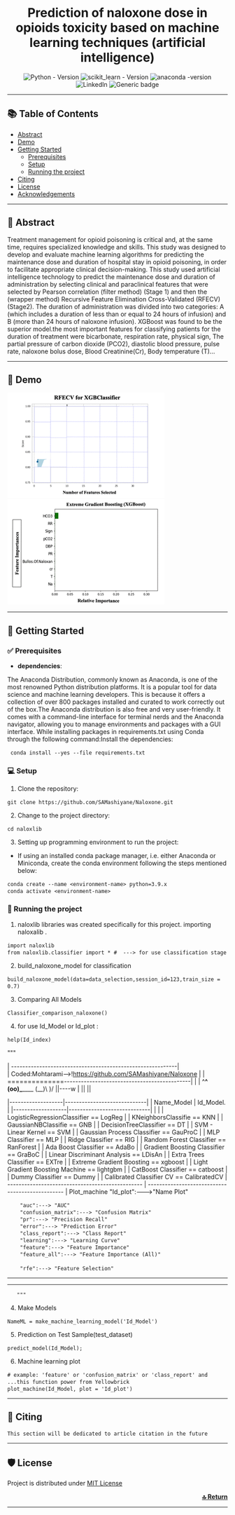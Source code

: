 <div align="center">
<h1 align="center"><strong>  Prediction of naloxone dose in opioids toxicity based on machine learning techniques (artificial intelligence)</strong></h1> 
 
 ![Python - Version]( https://img.shields.io/badge/Python-3.9+-FFD43B?style=for-the-badge&logo=python&logoColor=blue)
 ![scikit_learn - Version](https://img.shields.io/badge/scikit_learn-1.4+-F7931E?style=for-the-badge&logo=scikit-learn&logoColor=white)
 ![anaconda -version](https://img.shields.io/badge/conda-4.x-342B029.svg?&style=for-the-badge&logo=anaconda&logoColor=white)
 ![LinkedIn](https://img.shields.io/badge/LinkedIn-0077B5?style=for-the-badge&logo=linkedin&logoColor=white)
 ![Generic badge](https://img.shields.io/badge/License-MIT-<COLOR>.svg?style=for-the-badge)
 
 
</div>

----

## 📚 Table of Contents
- [Abstract](#Abstract)
- [Demo](#demo)
- [Getting Started](#getting-started)
  - [Prerequisites](#prerequisites)
  - [Setup ](#setup)
  - [Running the project ](#running-the-project)
- [Citing](#citing)
- [License](#license)
- [Acknowledgements](#acknowledgements)

---- 
## 📌 Abstract <a name="Abstract"></a>
Treatment management for opioid poisoning is critical and, at the same time, requires specialized knowledge and skills. This study was designed to develop and evaluate machine learning algorithms for predicting the maintenance dose and duration of hospital stay in opioid poisoning, in order to facilitate appropriate clinical decision-making.
This study used artificial intelligence technology to predict the maintenance dose and duration of administration by selecting clinical and paraclinical features that were selected by Pearson correlation (filter method) (Stage 1) and then the (wrapper method) Recursive Feature Elimination Cross-Validated (RFECV) (Stage2).
The duration of administration was divided into two categories: A (which includes a duration of less than or equal to 24 hours of infusion) and B (more than 24 hours of naloxone infusion). XGBoost was found to be the superior model.the most important features for classifying patients for the duration of treatment were bicarbonate, respiration rate, physical sign, The partial pressure of carbon dioxide (PCO2), diastolic blood pressure, pulse rate, naloxone bolus dose, Blood Creatinine(Cr), Body temperature (T)...

----
## 💫 Demo <a name="demo"></a>

![](https://github.com/SAMashiyane/Naloxone/blob/main/figures/RFECV_XGBClassifier.gif)
![](https://github.com/SAMashiyane/Naloxone/blob/main/figures/Feature.gif)

----
## 🚀 Getting Started <a name="getting-started"></a>

### ✅ Prerequisites <a name="prerequisites"></a>

- <b> dependencies</b>:

The Anaconda Distribution, commonly known as Anaconda, is one of the most renowned Python distribution platforms.
It is a popular tool for data science and machine learning developers. This is because it offers a collection of over 800 packages installed and curated to work correctly out of the box.The Anaconda distribution is also free and very user-friendly. It comes with a command-line interface for terminal nerds and the Anaconda navigator, allowing you to manage environments and packages with a GUI interface.
While installing packages in requirements.txt using Conda through the following command:Install the dependencies:
```shell
 conda install --yes --file requirements.txt
```

### 💻 Setup <a name="setup"></a>

1. Clone the repository:
 ```shell
 git clone https://github.com/SAMashiyane/Naloxone.git
 ```
 2. Change to the project directory:
 ```shell
 cd naloxlib
 ```
 3. Setting up programming environment to run the project:
 
 - If using an installed <a hre="https://docs.conda.io/en/latest/">conda</a> package manager, i.e. either Anaconda or Miniconda, create the conda environment following the steps mentioned below:
 ```shell
 conda create --name <environment-name> python=3.9.x
 conda activate <environment-name>
 ```

### 🤖 Running the project <a name="running-the-project"></a>
1. naloxlib libraries was created specifically for this project. importing naloxalib .
```shell
import naloxlib
from naloxlib.classifier import * #  ---> for use classification stage 
```
2. build_naloxone_model for classification
```shell
build_naloxone_model(data=data_selection,session_id=123,train_size = 0.7)
```
3. Comparing All Models
```shell
Classifier_comparison_naloxone()
```
4. for use Id_Model or Id_plot :
```shell
help(Id_index)
```
   """


 | -----------------------------------------------------------|  
 | Coded:Mohtarami-->!https://github.com/SAMashiyane/Naloxone |
 | ==============---------------------------------------------|
              |
               |
                 ^__^
                 (oo)\_______
                 (__)\       )\/
                     ||----w |
                     ||     ||

 |-------------------|-----------------------------|
 |   Name_Model      |      Id_Model.              |
 |-------------------|-----------------------------|
 |                                                |
 |      LogisticRegressionClassifier == LogReg    |
 |     KNeighborsClassifie == KNN                 |
 |       GaussianNBClassifie == GNB               |
 |       DecisionTreeClassifier == DT             |
 |       SVM - Linear Kernel == SVM               |
 |       Gaussian Process Classifier == GauProC   |
 |       MLP Classifier == MLP                    |
 |       Ridge Classifier == RIG                  |
 |       Random Forest Classifier == RanForest    |
 |       Ada Boost Classifier == AdaBo            |
 |       Gradient Boosting Classifier == GraBoC   |
 |       Linear Discriminant Analysis == LDisAn   |
 |       Extra Trees Classifier == EXTre          |
 |       Extreme Gradient Boosting == xgboost     |
 |  Light Gradient Boosting Machine == lightgbm   |
 |       CatBoost Classifier == catboost          |
 |       Dummy Classifier == Dummy                |
 |     Calibrated Classifier CV == CalibratedCV   |
 ------------------------------------------------ |
 ------------------------------------------------ |
   Plot_machine "Id_plot":--->"Name Plot" 

        "auc":---> "AUC"
        "confusion_matrix":---> "Confusion Matrix"
        "pr":---> "Precision Recall"
        "error":---> "Prediction Error"
        "class_report":---> "Class Report"
        "learning":---> "Learning Curve"
        "feature":---> "Feature Importance"
        "feature_all":---> "Feature Importance (All)"

        "rfe":---> "Feature Selection"
                    
 ----------------------------------------------------
 ----------------------------------------------------
       """

4. Make Models
```shell
NameML = make_machine_learning_model('Id_Model') 
```
5. Prediction on Test Sample(test_dataset) 
```shell
predict_model(Id_Model);
```
6. Machine learning plot
```shell
# example: 'feature' or 'confusion_matrix' or 'class_report' and ...this function power from Yellowbrick
plot_machine(Id_Model, plot = 'Id_plot') 
```

----
## 📝 Citing <a name="citing"></a>
```
This section will be dedicated to article citation in the future
```
----

## 🛡️ License <a name="license"></a>
Project is distributed under [MIT License](https://github.com/SAMashiyane/Naloxone/blob/main/LICENSE)

<p align="right">
 <a href="#top"><b>🔝 Return </b></a>
</p>

------





